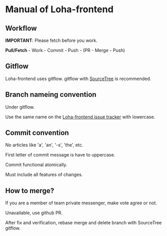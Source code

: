 # Manual of Loha-frontend

## Workflow

**IMPORTANT**: Please fetch before you work.

**Pull/Fetch** - Work - Commit - Push - (PR - Merge - Push)


## Gitflow
Loha-frontend uses gitflow. gitflow with [SourceTree](https://www.sourcetreeapp.com/) is recommended.

## Branch nameing convention
Under gitflow.

Use the same name on the [Loha-frontend issue tracker](https://trello.com/invite/b/YfQd7s1v/94edf52b1ca88b997069f2048848ea26/frontend) with lowercase.

## Commit convention
No articles like 'a', 'an', '-s', 'the', etc.

First letter of commit message is have to uppercase.

Commit functional atomically.

Must include all features of changes.

## How to merge?
If you are a member of team private messenger, make vote agree or not.

Unavailable, use github PR.

After fix and verification, rebase merge and delete branch with SourceTree gitflow.